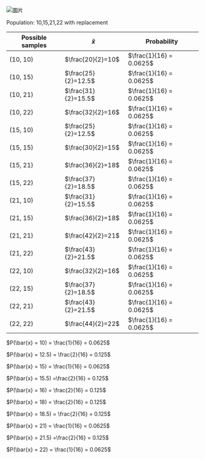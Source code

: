 ![圖片](https://github.com/user-attachments/assets/fef30016-a313-406b-ad07-e89cc13ea771)






Population: 10,15,21,22
with replacement

 | Possible samples |      $\bar{x}$      |       Probability        | 
 | ---------------- | ------------------- | ------------------------ |
 | (10, 10)         | $\frac{20}{2}=10$   | $\frac{1}{16} = 0.0625$  | 
 | (10, 15)         | $\frac{25}{2}=12.5$ | $\frac{1}{16} = 0.0625$  | 
 | (10, 21)         | $\frac{31}{2}=15.5$ | $\frac{1}{16} = 0.0625$  | 
 | (10, 22)         | $\frac{32}{2}=16$   | $\frac{1}{16} = 0.0625$  | 
 | (15, 10)         | $\frac{25}{2}=12.5$ | $\frac{1}{16} = 0.0625$  | 
 | (15, 15)         | $\frac{30}{2}=15$   | $\frac{1}{16} = 0.0625$  | 
 | (15, 21)         | $\frac{36}{2}=18$   | $\frac{1}{16} = 0.0625$  | 
 | (15, 22)         | $\frac{37}{2}=18.5$ | $\frac{1}{16} = 0.0625$  | 
 | (21, 10)         | $\frac{31}{2}=15.5$ | $\frac{1}{16} = 0.0625$  | 
 | (21, 15)         | $\frac{36}{2}=18$   | $\frac{1}{16} = 0.0625$  | 
 | (21, 21)         | $\frac{42}{2}=21$   | $\frac{1}{16} = 0.0625$  | 
 | (21, 22)         | $\frac{43}{2}=21.5$ | $\frac{1}{16} = 0.0625$  | 
 | (22, 10)         | $\frac{32}{2}=16$   | $\frac{1}{16} = 0.0625$  | 
 | (22, 15)         | $\frac{37}{2}=18.5$ | $\frac{1}{16} = 0.0625$  | 
 | (22, 21)         | $\frac{43}{2}=21.5$ | $\frac{1}{16} = 0.0625$  | 
 | (22, 22)         | $\frac{44}{2}=22$   | $\frac{1}{16} = 0.0625$  | 

$P(\bar{x} = 10) = \frac{1}{16} = 0.0625$

$P(\bar{x} = 12.5) = \frac{2}{16} = 0.125$

$P(\bar{x} = 15) = \frac{1}{16} = 0.0625$

$P(\bar{x} = 15.5) =\frac{2}{16} = 0.125$

$P(\bar{x} = 16) = \frac{2}{16} = 0.125$

$P(\bar{x} = 18) = \frac{2}{16} = 0.125$  

$P(\bar{x} = 18.5) = \frac{2}{16} = 0.125$

$P(\bar{x} = 21) = \frac{1}{16} = 0.0625$

$P(\bar{x} = 21.5) =\frac{2}{16} = 0.125$

$P(\bar{x} = 22) = \frac{1}{16} = 0.0625$
